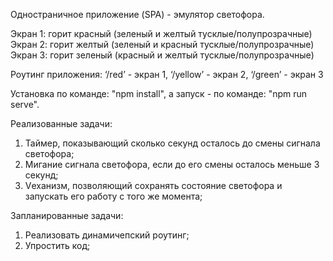 Одностраничное приложение (SPA) - эмулятор светофора. 

Экран 1: горит красный (зеленый и желтый тусклые/полупрозрачные) 
Экран 2: горит желтый (зеленый и красный тусклые/полупрозрачные) 
Экран 3: горит зеленый (красный и желтый тусклые/полупрозрачные) 

Роутинг приложения:
‘/red’ - экран 1, 
‘/yellow’ - экран 2, 
‘/green’ - экран 3

Установка по команде: "npm install", а запуск - по команде:  "npm run serve". 



Реализованные задачи:

1. Таймер, показывающий сколько секунд осталось до смены сигнала светофора;
2. Мигание сигнала светофора, если до его смены осталось меньше 3 секунд; 
3. Vеханизм, позволяющий сохранять состояние светофора и запускать его работу с того же момента;

Запланированные задачи:

1. Реализовать динамичепский роутинг;
2. Упростить код;




